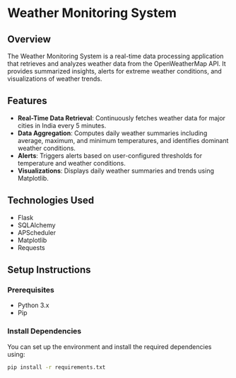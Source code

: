 # Weather Monitoring System

## Overview
The Weather Monitoring System is a real-time data processing application that retrieves and analyzes weather data from the OpenWeatherMap API. It provides summarized insights, alerts for extreme weather conditions, and visualizations of weather trends.

## Features
- **Real-Time Data Retrieval**: Continuously fetches weather data for major cities in India every 5 minutes.
- **Data Aggregation**: Computes daily weather summaries including average, maximum, and minimum temperatures, and identifies dominant weather conditions.
- **Alerts**: Triggers alerts based on user-configured thresholds for temperature and weather conditions.
- **Visualizations**: Displays daily weather summaries and trends using Matplotlib.

## Technologies Used
- Flask
- SQLAlchemy
- APScheduler
- Matplotlib
- Requests

## Setup Instructions

### Prerequisites
- Python 3.x
- Pip

### Install Dependencies
You can set up the environment and install the required dependencies using:
```bash
pip install -r requirements.txt
